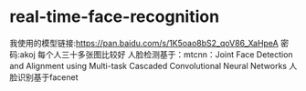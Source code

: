 # real-time-face-recognition
我使用的模型链接:https://pan.baidu.com/s/1K5oao8bS2_qoV86_XaHpeA  密码:akoj
每个人三十多张图比较好
人脸检测基于：mtcnn：Joint Face Detection and Alignment using Multi-task Cascaded Convolutional Neural Networks
人脸识别基于facenet